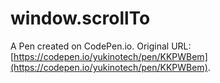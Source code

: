 # window.scrollTo

A Pen created on CodePen.io. Original URL: [https://codepen.io/yukinotech/pen/KKPWBem](https://codepen.io/yukinotech/pen/KKPWBem).


